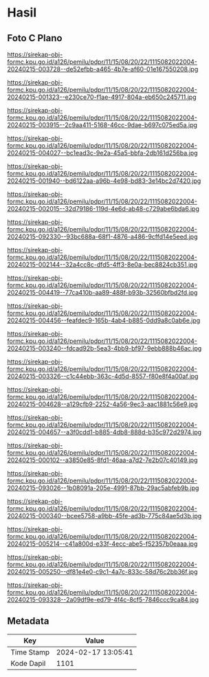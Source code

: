 # Hasil

## Foto C Plano

https://sirekap-obj-formc.kpu.go.id/a126/pemilu/pdpr/11/15/08/20/22/1115082022004-20240215-003728--de52efbb-a465-4b7e-af60-01e167550208.jpg

https://sirekap-obj-formc.kpu.go.id/a126/pemilu/pdpr/11/15/08/20/22/1115082022004-20240215-001323--e230ce70-f1ae-4917-804a-eb650c245711.jpg

https://sirekap-obj-formc.kpu.go.id/a126/pemilu/pdpr/11/15/08/20/22/1115082022004-20240215-003915--2c9aa411-5168-46cc-9dae-b697c075ed5a.jpg

https://sirekap-obj-formc.kpu.go.id/a126/pemilu/pdpr/11/15/08/20/22/1115082022004-20240215-004027--bc1ead3c-9e2a-45a5-bbfa-2db161d256ba.jpg

https://sirekap-obj-formc.kpu.go.id/a126/pemilu/pdpr/11/15/08/20/22/1115082022004-20240215-001940--bd6122aa-a96b-4e98-bd83-3e14bc2d7420.jpg

https://sirekap-obj-formc.kpu.go.id/a126/pemilu/pdpr/11/15/08/20/22/1115082022004-20240215-002015--32d79186-119d-4e6d-ab48-c729abe6bda6.jpg

https://sirekap-obj-formc.kpu.go.id/a126/pemilu/pdpr/11/15/08/20/22/1115082022004-20240215-092330--93bc688a-68f1-4876-a486-9cffd14e5eed.jpg

https://sirekap-obj-formc.kpu.go.id/a126/pemilu/pdpr/11/15/08/20/22/1115082022004-20240215-002144--32a4cc8c-dfd5-4ff3-8e0a-bec8824cb351.jpg

https://sirekap-obj-formc.kpu.go.id/a126/pemilu/pdpr/11/15/08/20/22/1115082022004-20240215-004419--77ca410b-aa89-488f-b93b-32560bfbd2fd.jpg

https://sirekap-obj-formc.kpu.go.id/a126/pemilu/pdpr/11/15/08/20/22/1115082022004-20240215-004456--feafdec9-165b-4ab4-b885-0dd9a8c0ab6e.jpg

https://sirekap-obj-formc.kpu.go.id/a126/pemilu/pdpr/11/15/08/20/22/1115082022004-20240215-003240--fdcad92b-5ea3-4bb9-bf97-9ebb888b46ac.jpg

https://sirekap-obj-formc.kpu.go.id/a126/pemilu/pdpr/11/15/08/20/22/1115082022004-20240215-003326--c1c44ebb-363c-4d5d-8557-f80e8f4a00af.jpg

https://sirekap-obj-formc.kpu.go.id/a126/pemilu/pdpr/11/15/08/20/22/1115082022004-20240215-004628--a129cfb9-2252-4a56-9ec3-aac1881c56e9.jpg

https://sirekap-obj-formc.kpu.go.id/a126/pemilu/pdpr/11/15/08/20/22/1115082022004-20240215-004657--a3f0cdd1-b885-4db8-888d-b35c972d2974.jpg

https://sirekap-obj-formc.kpu.go.id/a126/pemilu/pdpr/11/15/08/20/22/1115082022004-20240215-000102--a3850e85-8fd1-46aa-a7d2-7e2b07c40149.jpg

https://sirekap-obj-formc.kpu.go.id/a126/pemilu/pdpr/11/15/08/20/22/1115082022004-20240215-093026--1b08091a-205e-4991-87bb-29ac5abfeb9b.jpg

https://sirekap-obj-formc.kpu.go.id/a126/pemilu/pdpr/11/15/08/20/22/1115082022004-20240215-000340--bcee5758-a9bb-45fe-ad3b-775c84ae5d3b.jpg

https://sirekap-obj-formc.kpu.go.id/a126/pemilu/pdpr/11/15/08/20/22/1115082022004-20240215-005214--c41a800d-e33f-4ecc-abe5-f52357b0eaaa.jpg

https://sirekap-obj-formc.kpu.go.id/a126/pemilu/pdpr/11/15/08/20/22/1115082022004-20240215-005250--df81e4e0-c9c1-4a7c-833c-58d76c2bb36f.jpg

https://sirekap-obj-formc.kpu.go.id/a126/pemilu/pdpr/11/15/08/20/22/1115082022004-20240215-093328--2a09df9e-ed79-4f4c-8cf5-7846ccc9ca84.jpg


## Metadata

| Key        | Value               |
| ---------- | ------------------- |
| Time Stamp | 2024-02-17 13:05:41 |
| Kode Dapil | 1101                |



